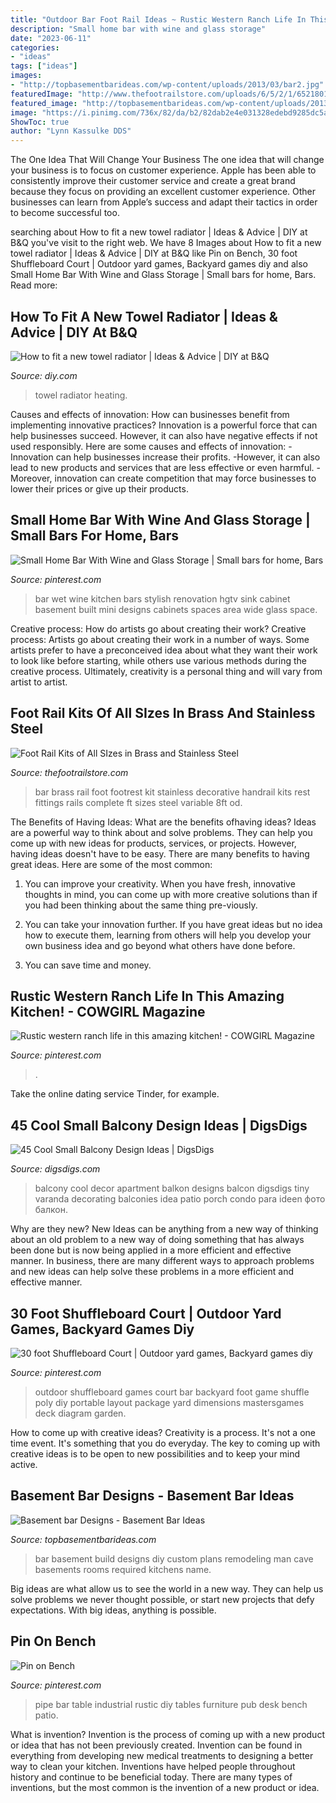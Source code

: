 ```yaml
---
title: "Outdoor Bar Foot Rail Ideas ~ Rustic Western Ranch Life In This Amazing Kitchen!"
description: "Small home bar with wine and glass storage"
date: "2023-06-11"
categories:
- "ideas"
tags: ["ideas"]
images:
- "http://topbasementbarideas.com/wp-content/uploads/2013/03/bar2.jpg"
featuredImage: "http://www.thefootrailstore.com/uploads/6/5/2/1/65218015/s664904037247282174_p44_i12_w640.jpeg"
featured_image: "http://topbasementbarideas.com/wp-content/uploads/2013/03/bar2.jpg"
image: "https://i.pinimg.com/736x/82/da/b2/82dab2e4e031328edebd9285dc5a755c.jpg"
ShowToc: true
author: "Lynn Kassulke DDS"
---
```



The One Idea That Will Change Your Business
The one idea that will change your business is to focus on customer experience. Apple has been able to consistently improve their customer service and create a great brand because they focus on providing an excellent customer experience. Other businesses can learn from Apple’s success and adapt their tactics in order to become successful too.

	

		
searching about How to fit a new towel radiator | Ideas &amp; Advice | DIY at B&amp;Q you've visit to the right web. We have 8 Images about How to fit a new towel radiator | Ideas &amp; Advice | DIY at B&amp;Q like Pin on Bench, 30 foot Shuffleboard Court | Outdoor yard games, Backyard games diy and also Small Home Bar With Wine and Glass Storage | Small bars for home, Bars. Read more:
		
    
## How To Fit A New Towel Radiator | Ideas &amp; Advice | DIY At B&amp;Q

<img loading=lazy src="http://kingfisher.scene7.com/is/image/Kingfisher/Heating_Mounttowelradiator_332_04" onerror="this.onerror=null;this.src='https://tse3.mm.bing.net/th?id=OIP.67NF2JqP_Rkk4IrHE-WrWAHaFa&amp;pid=15.1';" alt="How to fit a new towel radiator | Ideas &amp; Advice | DIY at B&amp;Q">

_Source: diy.com_

>towel radiator heating. 

	

Causes and effects of innovation: How can businesses benefit from implementing innovative practices?
Innovation is a powerful force that can help businesses succeed. However, it can also have negative effects if not used responsibly. Here are some causes and effects of innovation: 
-Innovation can help businesses increase their profits.
-However, it can also lead to new products and services that are less effective or even harmful.
-Moreover, innovation can create competition that may force businesses to lower their prices or give up their products.

    
## Small Home Bar With Wine And Glass Storage | Small Bars For Home, Bars

<img loading=lazy src="https://i.pinimg.com/736x/54/22/3b/54223bba01b1be7cdfb8df9bfeee13ac--small-wet-bar-ideas-mini-bar-ideas.jpg" onerror="this.onerror=null;this.src='https://tse2.mm.bing.net/th?id=OIP.x625l5hlM8PLLtZuhqLrQQHaJ3&amp;pid=15.1';" alt="Small Home Bar With Wine and Glass Storage | Small bars for home, Bars">

_Source: pinterest.com_

>bar wet wine kitchen bars stylish renovation hgtv sink cabinet basement built mini designs cabinets spaces area wide glass space. 

	

Creative process: How do artists go about creating their work?
Creative process: Artists go about creating their work in a number of ways. Some artists prefer to have a preconceived idea about what they want their work to look like before starting, while others use various methods during the creative process. Ultimately, creativity is a personal thing and will vary from artist to artist.

    
## Foot Rail Kits Of All SIzes In Brass And Stainless Steel

<img loading=lazy src="http://www.thefootrailstore.com/uploads/6/5/2/1/65218015/s664904037247282174_p44_i12_w640.jpeg" onerror="this.onerror=null;this.src='https://tse1.mm.bing.net/th?id=OIP.FO1iQiX9zJh-hGP7AMIiAgHaFh&amp;pid=15.1';" alt="Foot Rail Kits of All SIzes in Brass and Stainless Steel">

_Source: thefootrailstore.com_

>bar brass rail foot footrest kit stainless decorative handrail kits rest fittings rails complete ft sizes steel variable 8ft od. 

	

The Benefits of Having Ideas: What are the benefits ofhaving ideas?
Ideas are a powerful way to think about and solve problems. They can help you come up with new ideas for products, services, or projects. However, having ideas doesn't have to be easy. There are many benefits to having great ideas. Here are some of the most common:
1) You can improve your creativity. When you have fresh, innovative thoughts in mind, you can come up with more creative solutions than if you had been thinking about the same thing pre-viously.

2) You can take your innovation further. If you have great ideas but no idea how to execute them, learning from others will help you develop your own business idea and go beyond what others have done before.

3) You can save time and money.

    
## Rustic Western Ranch Life In This Amazing Kitchen! - COWGIRL Magazine

<img loading=lazy src="https://i.pinimg.com/736x/82/da/b2/82dab2e4e031328edebd9285dc5a755c.jpg" onerror="this.onerror=null;this.src='https://tse2.mm.bing.net/th?id=OIP.AP-1w1DC9elJoyUi5kj8zgHaGO&amp;pid=15.1';" alt="Rustic western ranch life in this amazing kitchen! - COWGIRL Magazine">

_Source: pinterest.com_

>. 

	

Take the online dating service Tinder, for example.

    
## 45 Cool Small Balcony Design Ideas | DigsDigs

<img loading=lazy src="http://www.digsdigs.com/photos/small-balcony-design-ideas-2.jpg" onerror="this.onerror=null;this.src='https://tse3.mm.bing.net/th?id=OIP.KJOqr0LacdFJlMgZTH9LWgHaJ4&amp;pid=15.1';" alt="45 Cool Small Balcony Design Ideas | DigsDigs">

_Source: digsdigs.com_

>balcony cool decor apartment balkon designs balcon digsdigs tiny varanda decorating balconies idea patio porch condo para ideen фото балкон. 

	

Why are they new?
New Ideas can be anything from a new way of thinking about an old problem to a new way of doing something that has always been done but is now being applied in a more efficient and effective manner. In business, there are many different ways to approach problems and new ideas can help solve these problems in a more efficient and effective manner.

    
## 30 Foot Shuffleboard Court | Outdoor Yard Games, Backyard Games Diy

<img loading=lazy src="https://i.pinimg.com/736x/fb/05/77/fb0577c4f3bdc8de5f730e64b205845e--outdoor-bar-games-backyard-games.jpg" onerror="this.onerror=null;this.src='https://tse4.mm.bing.net/th?id=OIP.cExCngtMnnsDFb9oiXWwhwHaJ4&amp;pid=15.1';" alt="30 foot Shuffleboard Court | Outdoor yard games, Backyard games diy">

_Source: pinterest.com_

>outdoor shuffleboard games court bar backyard foot game shuffle poly diy portable layout package yard dimensions mastersgames deck diagram garden. 

	

How to come up with creative ideas?
Creativity is a process. It's not a one time event. It's something that you do everyday. The key to coming up with creative ideas is to be open to new possibilities and to keep your mind active.

    
## Basement Bar Designs - Basement Bar Ideas

<img loading=lazy src="http://topbasementbarideas.com/wp-content/uploads/2013/03/bar2.jpg" onerror="this.onerror=null;this.src='https://tse2.mm.bing.net/th?id=OIP.xRU_n7YK5JeUmp4S5UZurgHaFQ&amp;pid=15.1';" alt="Basement bar Designs - Basement Bar Ideas">

_Source: topbasementbarideas.com_

>bar basement build designs diy custom plans remodeling man cave basements rooms required kitchens name. 

	

Big ideas are what allow us to see the world in a new way. They can help us solve problems we never thought possible, or start new projects that defy expectations. With big ideas, anything is possible.

    
## Pin On Bench

<img loading=lazy src="https://i.pinimg.com/736x/8f/ad/a5/8fada546a12c815599b8e11776ee0fa9.jpg" onerror="this.onerror=null;this.src='https://tse3.mm.bing.net/th?id=OIP.5eUQlAq9RAowQ0_EhzGduQHaEK&amp;pid=15.1';" alt="Pin on Bench">

_Source: pinterest.com_

>pipe bar table industrial rustic diy tables furniture pub desk bench patio. 

	

What is invention?
Invention is the process of coming up with a new product or idea that has not been previously created. Invention can be found in everything from developing new medical treatments to designing a better way to clean your kitchen. Inventions have helped people throughout history and continue to be beneficial today. There are many types of inventions, but the most common is the invention of a new product or idea.

